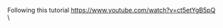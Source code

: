 Following this tutorial https://www.youtube.com/watch?v=ct5etYgB5pQ 
\
\
<blockquote class="imgur-embed-pub" lang="en" data-id="a/2P4MIdn" data-context="false" ><a href="//imgur.com/a/2P4MIdn"></a></blockquote><script async src="//s.imgur.com/min/embed.js" charset="utf-8"></script>

